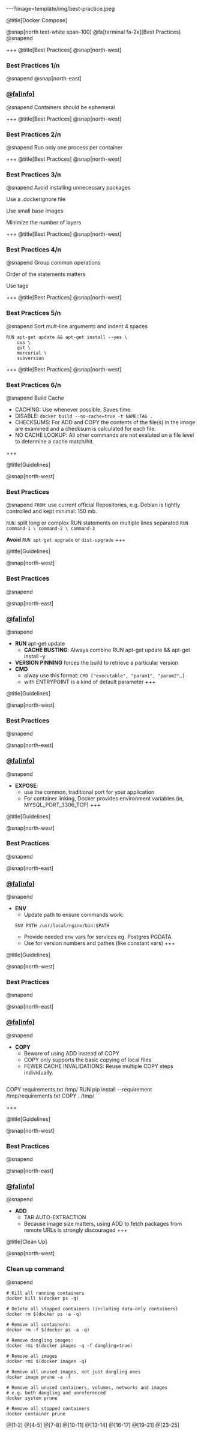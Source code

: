 ---?image=template/img/best-practice.jpeg

@title[Docker Compose]

@snap[north text-white span-100]
@fa[terminal fa-2x](Best Practices)
@snapend

+++
@title[Best Practices]
@snap[north-west]
### Best Practices 1/n
@snapend
@snap[north-east]
### [@fa[info]](https://docs.docker.com/engine/userguide/eng-image/dockerfile_best-practices)
@snapend
Containers should be ephemeral


+++
@title[Best Practices]
@snap[north-west]
### Best Practices 2/n
@snapend
Run only one process per container


+++
@title[Best Practices]
@snap[north-west]
### Best Practices 3/n
@snapend
Avoid installing unnecessary packages

Use a .dockerignore file

Use small base images

Minimize the number of layers


+++
@title[Best Practices]
@snap[north-west]
### Best Practices 4/n
@snapend
Group common operations

Order of the statements matters

Use tags


+++
@title[Best Practices]
@snap[north-west]
### Best Practices 5/n
@snapend
Sort mult-line arguments and indent 4 spaces
```
RUN apt-get update && apt-get install --yes \
    cvs \
    git \
    mercurial \
    subversion
```


+++
@title[Best Practices]
@snap[north-west]
### Best Practices 6/n
@snapend
Build Cache
- CACHING: Use whenever possible. Saves time.
- DISABLE: ```docker build --no-cache=true -t NAME:TAG .```
- CHECKSUMS: For ADD and COPY the contents of the file(s) in the image are examined and a checksum is calculated for each file.
- NO CACHE LOOKUP: All other commands are not evaluted on a file level to determine a cache match/hit.


+++

@title[Guidelines]

@snap[north-west]
### Best Practices
@snapend
`FROM`: use current official Repositories,
    e.g. Debian is tightly controlled and kept minimal: 150 mb.

`RUN`: split long or complex RUN statements on multiple lines separated
    ```
    RUN command-1 \
        command-2 \
        command-3
    ```

**Avoid** `RUN apt-get upgrade` or `dist-upgrade`
+++

@title[Guidelines]

@snap[north-west]
### Best Practices
@snapend

@snap[north-east]
### [@fa[info]](https://docs.docker.com/engine/userguide/eng-image/dockerfile_best-practices/#the-dockerfile-instructions) 
@snapend
<br/>
- **RUN** apt-get update
  - **CACHE BUSTING**: Always combine RUN apt-get update && apt-get install -y 
- **VERSION PINNING** forces the build to retrieve a particular version
- **CMD**
    - alway use this format:
    ```CMD ["executable", "param1", "param2"…]```
    - with ENTRYPOINT is a kind of default parameter
+++

@title[Guidelines]

@snap[north-west]
### Best Practices
@snapend

@snap[north-east]
### [@fa[info]](https://docs.docker.com/engine/userguide/eng-image/dockerfile_best-practices/#the-dockerfile-instructions) 
@snapend
- **EXPOSE**: 
    - use the common, traditional port for your application
    - For container linking, Docker provides environment variables (ie, MYSQL_PORT_3306_TCP)
+++

@title[Guidelines]

@snap[north-west]
### Best Practices
@snapend

@snap[north-east]
### [@fa[info]](https://docs.docker.com/engine/userguide/eng-image/dockerfile_best-practices/#the-dockerfile-instructions) 
@snapend
- **ENV**
    - Update path to ensure commands work:
    ```
    ENV PATH /usr/local/nginx/bin:$PATH
    ```
    - Provide needed env vars for services eg. Postgres PGDATA
    - Use for version numbers and pathes (like constant vars)
+++

@title[Guidelines]

@snap[north-west]
### Best Practices
@snapend

@snap[north-east]
### [@fa[info]](https://docs.docker.com/engine/userguide/eng-image/dockerfile_best-practices/#the-dockerfile-instructions) 
@snapend
- **COPY**
    - Beware of using ADD instead of COPY
    - COPY only supports the basic copying of local files
    - FEWER CACHE INVALIDATIONS: Reuse multiple COPY steps individually.
    ```
COPY requirements.txt /tmp/
RUN pip install --requirement /tmp/requirements.txt
COPY . /tmp/
    ```

+++

@title[Guidelines]

@snap[north-west]
### Best Practices
@snapend

@snap[north-east]
### [@fa[info]](https://docs.docker.com/engine/userguide/eng-image/dockerfile_best-practices/#the-dockerfile-instructions) 
@snapend
- **ADD**
    - TAR AUTO-EXTRACTION
    - Because image size matters, using ADD to fetch packages from remote URLs is strongly discouraged
+++

@title[Clean Up]

@snap[north-west]
### Clean up command
@snapend

```
# Kill all running containers
docker kill $(docker ps -q)

# Delete all stopped containers (including data-only containers)
docker rm $(docker ps -a -q)

# Remove all containers:
docker rm -f $(docker ps -a -q)

# Remove dangling images:
docker rmi $(docker images -q -f dangling=true)

# Remove all images
docker rmi $(docker images -q)

# Remove all unused images, not just dangling ones
docker image prune -a -f

# Remove all unused containers, volumes, networks and images
# e.g. both dangling and unreferenced
docker system prune

# Remove all stopped containers
docker container prune
```
@[1-2]
@[4-5]
@[7-8]
@[10-11]
@[13-14]
@[16-17]
@[19-21]
@[23-25]
